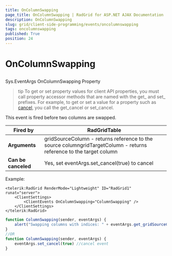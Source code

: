 ```yaml
---
title: OnColumnSwapping
page_title: OnColumnSwapping | RadGrid for ASP.NET AJAX Documentation
description: OnColumnSwapping
slug: grid/client-side-programming/events/oncolumnswapping
tags: oncolumnswapping
published: True
position: 24
---
```


# OnColumnSwapping



## 

Sys.EventArgs OnColumnSwapping Property

>tip To get or set property values for client API properties, you must call property accessor methods that are named with the get_ and set_ prefixes. For example, to get or set a value for a property such as [cancel](http://msdn.microsoft.com/en-us/library/bb310859.aspx), you call the get_cancel or set_cancel.
>


This event is fired before two columns are swapped.


|  **Fired by**  | RadGridTable |
| ------ | ------ |
| **Arguments** |gridSourceColumn - returns reference to the source columngridTargetColumn - returns reference to the target column|
| **Can be canceled** |Yes, set eventArgs.set_cancel(true) to cancel|

Example:

````ASP.NET
<telerik:RadGrid RenderMode="Lightweight" ID="RadGrid1" runat="server">
    <ClientSettings>
        <ClientEvents OnColumnSwapping="ColumnSwapping" />
    </ClientSettings>
</telerik:RadGrid>
````



````JavaScript
function ColumnSwapping(sender, eventArgs) {
    alert("Swapping columns with indices: " + eventArgs.get_gridSourceColumn().get_element().cellIndex + " and " + eventArgs.get_gridTargetColumn().get_element().cellIndex);
}
//OR
function ColumnSwapping(sender, eventArgs) {
    eventArgs.set_cancel(true) //cancel event
}
````



